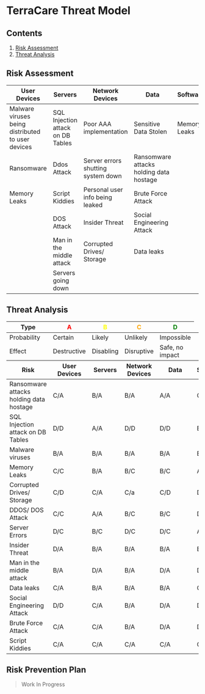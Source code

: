 # TerraCare Threat Model

## Contents

1. [Risk Assessment](#risk-assessment)
1. [Threat Analysis](#threat-analysis)

## Risk Assessment

<table>
    <thead>
        <tr>
            <th>User Devices</th>
            <th>Servers</th>
            <th>Network Devices</th>
            <th>Data</th>
            <th>Software</th>
        </tr>
    </thead>
    <tbody>
        <tr>
            <td>Malware viruses being distributed to user devices</td>
            <td>SQL Injection attack on DB Tables</td>
            <td>Poor AAA implementation </td>
            <td>Sensitive Data Stolen</td>
            <td>Memory Leaks</td>
        </tr>
        <tr>
            <td>Ransomware</td>
            <td>Ddos Attack</td>
            <td>Server errors shutting system down</td>
            <td>Ransomware attacks holding data hostage</td>
            <td></td>
        </tr>
        <tr>
            <td>Memory Leaks</td>
            <td>Script Kiddies</td>
            <td>Personal user info being leaked</td>
            <td>Brute Force Attack</td>
            <td></td>
        </tr>
        <tr>
            <td></td>
            <td>DOS Attack</td>
            <td>Insider Threat</td>
            <td>Social Engineering Attack</td>
            <td></td>
        </tr>
        <tr>
            <td></td>
            <td>Man in the middle attack</td>
            <td>Corrupted Drives/ Storage</td>
            <td>Data leaks</td>
            <td></td>
        </tr>
        <tr>
            <td></td>
            <td>Servers going down</td>
            <td></td>
            <td></td>
            <td></td>
        </tr>
    </tbody>
</table>

## Threat Analysis

<table>
    <thead>
        <tr>
            <th>Type</th>
            <th style="color: red">A</th>
            <th style="color: yellow">B</th>
            <th style="color: orange">C</th>
            <th style="color: green">D</th>
        </tr>
    </thead>
    <tbody>
        <tr>
            <td>Probability</td>
            <td>Certain</td>
            <td>Likely</td>
            <td>Unlikely</td>
            <td>Impossible</td>
        </tr>
        <tr>
            <td>Effect</td>
            <td>Destructive</td>
            <td>Disabling</td>
            <td>Disruptive</td>
            <td>Safe, no impact</td>
        </tr>
    </tbody>
    <thead>
        <tr>
            <th>Risk</th>
            <th>User Devices</th>
            <th>Servers</th>
            <th>Network Devices</th>
            <th>Data</th>
            <th>Software</th>
        </tr>
    </thead>
    <tbody>
        <tr>
            <td>Ransomware attacks holding data hostage</td>
            <td>C/A</td>
            <td>B/A</td>
            <td>B/A</td>
            <td>A/A</td>
            <td>C/C</td>
        </tr>
        <tr>
            <td>SQL Injection attack on DB Tables</td>
            <td>D/D</td>
            <td>A/A</td>
            <td>D/D</td>
            <td>D/D</td>
            <td>B/A</td>
        </tr>
        <tr>
            <td>Malware viruses</td>
            <td>B/A</td>
            <td>B/A</td>
            <td>B/A</td>
            <td>B/A</td>
            <td>B/A</td>
        </tr>
        <tr>
            <td>Memory Leaks</td>
            <td>C/C</td>
            <td>B/A</td>
            <td>B/C</td>
            <td>B/C</td>
            <td>A/C</td>
        </tr>
        <tr>
            <td>Corrupted Drives/ Storage</td>
            <td>C/D</td>
            <td>C/A</td>
            <td>C/a</td>
            <td>C/D</td>
            <td>D/D</td>
        </tr>
        <tr>
            <td>DDOS/ DOS Attack</td>
            <td>C/C</td>
            <td>A/A</td>
            <td>B/C</td>
            <td>B/C</td>
            <td>D/D</td>
        </tr>
        <tr>
            <td>Server Errors</td>
            <td>D/C</td>
            <td>B/C</td>
            <td>D/C</td>
            <td>D/C</td>
            <td>A/A</td>
        </tr>
        <tr>
            <td>Insider Threat</td>
            <td>D/A</td>
            <td>B/A</td>
            <td>B/A</td>
            <td>B/A</td>
            <td>B/A</td>
        </tr>
        <tr>
            <td>Man in the middle attack</td>
            <td>B/A</td>
            <td>D/A</td>
            <td>B/A</td>
            <td>D/A</td>
            <td>D/D</td>
        </tr>
        <tr>
            <td>Data leaks</td>
            <td>C/A</td>
            <td>B/A</td>
            <td>B/A</td>
            <td>B/A</td>
            <td>C/D</td>
        </tr>
        <tr>
            <td>Social Engineering Attack</td>
            <td>D/D</td>
            <td>C/A</td>
            <td>B/A</td>
            <td>D/A</td>
            <td>D/A</td>
        </tr>
        <tr>
            <td>Brute Force Attack</td>
            <td>C/A</td>
            <td>C/A</td>
            <td>B/A</td>
            <td>D/A</td>
            <td>D/A</td>
        </tr>
        <tr>
            <td>Script Kiddies</td>
            <td>C/A</td>
            <td>C/A</td>
            <td>C/A</td>
            <td>C/A</td>
            <td>C/A</td>
        </tr>
    </tbody>
</table>

## Risk Prevention Plan

> Work In Progress